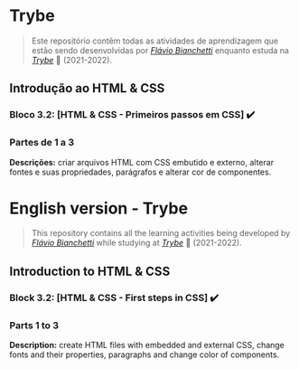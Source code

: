 
# Trybe

> Este repositório contêm todas as atividades de aprendizagem que estão sendo desenvolvidas por  _[Flávio Bianchetti](https://www.linkedin.com/in/flaviobianchetti/)_ enquanto estuda na _[Trybe](https://www.betrybe.com/)_ :rocket: (2021-2022).

## Introdução ao HTML & CSS


### Bloco 3.2: [HTML & CSS - Primeiros passos em CSS] :heavy_check_mark:

### Partes de 1 a 3

**Descrições:** criar arquivos HTML com CSS embutido e externo, alterar fontes e suas propriedades, parágrafos e alterar cor de componentes.

# English version - Trybe

> This repository contains all the learning activities being developed by _[Flávio Bianchetti](https://www.linkedin.com/in/flaviobianchetti/)_ while studying at _[Trybe](https://www.betrybe.com/)_ :rocket: (2021-2022).

## Introduction to HTML & CSS


### Block 3.2: [HTML & CSS - First steps in CSS] :heavy_check_mark:

### Parts 1 to 3

**Description:** create HTML files with embedded and external CSS, change fonts and their properties, paragraphs and change color of components.